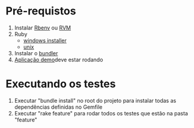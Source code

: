 <h1>Pré-requistos</h1>
<ol>
  <li>Instalar <a target="_BLANK" href="https://github.com/sstephenson/rbenv">Rbenv</a> ou <a target="_BLANK" href="http://rvm.io/rvm/install">RVM</a></li>
  <li>Ruby
    <ul>
      <li><a target="_BLANK" href="http://rubyinstaller.org/">windows installer</a></li>
      <li><a target="_BLANK" href="https://github.com/sstephenson/rbenv#installing-ruby-versions">unix</a></li>
    </ul>
  </li>
  <li>Instalar o <a target="_BLANK" href="http://bundler.io/">bundler</a></li>
  <li><a href="https://github.com/rafalima/demo.activeadmin.info/blob/master/README.md">Aplicação demo</a>deve estar rodando</li>
</ol>

<h1>Executando os testes</h1>
<ol>
  <li>Executar "bundle install" no root do projeto para instalar todas as dependências definidas no Gemfile</li>
  <li>Executar "rake feature" para rodar todos os testes que estão na pasta "feature"</li>
</ol>
